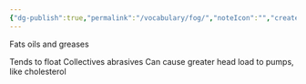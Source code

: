 ```yaml
---
{"dg-publish":true,"permalink":"/vocabulary/fog/","noteIcon":"","created":"2025-05-20T10:31:25.446-05:00"}
---
```


Fats oils and greases

Tends to float
Collectives abrasives
Can cause greater head load to pumps, like cholesterol